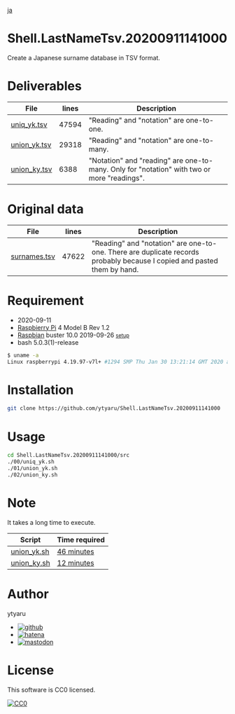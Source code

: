 [ja](./README.ja.md)

# Shell.LastNameTsv.20200911141000

Create a Japanese surname database in TSV format.

# Deliverables

File|lines|Description
----|-----|-----------
[uniq_yk.tsv](https://raw.githubusercontent.com/ytyaru/Shell.LastNameTsv.20200911141000/master/tsv/uniq_yk.tsv)|47594|"Reading" and "notation" are one-to-one.
[union_yk.tsv](https://raw.githubusercontent.com/ytyaru/Shell.LastNameTsv.20200911141000/master/tsv/union_yk.tsv)|29318|"Reading" and "notation" are one-to-many.
[union_ky.tsv](https://raw.githubusercontent.com/ytyaru/Shell.LastNameTsv.20200911141000/master/tsv/union_ky.tsv)|6388|"Notation" and "reading" are one-to-many. Only for "notation" with two or more "readings".

# Original data

File|lines|Description
----|-----|-----------
[surnames.tsv](https://raw.githubusercontent.com/ytyaru/Shell.LastNameTsv.20200911141000/master/tsv/surnames.tsv)|47622|"Reading" and "notation" are one-to-one. There are duplicate records probably because I copied and pasted them by hand.

# Requirement

* <time datetime="2020-09-11T14:09:50+0900">2020-09-11</time>
* [Raspbierry Pi](https://ja.wikipedia.org/wiki/Raspberry_Pi) 4 Model B Rev 1.2
* [Raspbian](https://ja.wikipedia.org/wiki/Raspbian) buster 10.0 2019-09-26 <small>[setup](http://ytyaru.hatenablog.com/entry/2019/12/25/222222)</small>
* bash 5.0.3(1)-release

```sh
$ uname -a
Linux raspberrypi 4.19.97-v7l+ #1294 SMP Thu Jan 30 13:21:14 GMT 2020 armv7l GNU/Linux
```

# Installation

```sh
git clone https://github.com/ytyaru/Shell.LastNameTsv.20200911141000
```

# Usage

```sh
cd Shell.LastNameTsv.20200911141000/src
./00/uniq_yk.sh
./01/union_yk.sh
./02/union_ky.sh
```

# Note

It takes a long time to execute.

Script|Time required
------|-------------
[union_yk.sh](https://github.com/ytyaru/Shell.LastNameTsv.20200911141000/blob/master/src/01/union_yk.sh)|[46 minutes](https://raw.githubusercontent.com/ytyaru/Shell.LastNameTsv.20200911141000/master/src/01/note.md)
[union_ky.sh](https://github.com/ytyaru/Shell.LastNameTsv.20200911141000/blob/master/src/02/union_ky.sh)|[12 minutes](https://raw.githubusercontent.com/ytyaru/Shell.LastNameTsv.20200911141000/master/src/02/note.md)

# Author

ytyaru

* [![github](http://www.google.com/s2/favicons?domain=github.com)](https://github.com/ytyaru "github")
* [![hatena](http://www.google.com/s2/favicons?domain=www.hatena.ne.jp)](http://ytyaru.hatenablog.com/ytyaru "hatena")
* [![mastodon](http://www.google.com/s2/favicons?domain=mstdn.jp)](https://mstdn.jp/web/accounts/233143 "mastdon")

# License

This software is CC0 licensed.

[![CC0](http://i.creativecommons.org/p/zero/1.0/88x31.png "CC0")](http://creativecommons.org/publicdomain/zero/1.0/deed.en)

